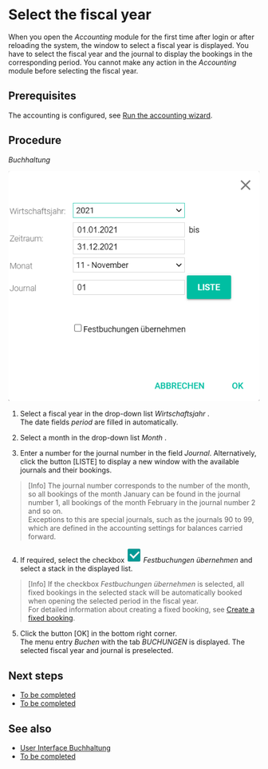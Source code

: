 # Select the fiscal year

When you open the *Accounting* module for the first time after login or after reloading the system, the window to select a fiscal year is displayed. You have to select the fiscal year and the journal to display the bookings in the corresponding period. You cannot make any action in the *Accounting* module before selecting the fiscal year.

## Prerequisites

The accounting is configured, see [Run the accounting wizard](to_be_completed).

## Procedure
*Buchhaltung*

![Fiscal year](/Assets/Screenshots/Accounting/FiscalYear.png "[Fiscal year]")

1. Select a fiscal year in the drop-down list *Wirtschaftsjahr* .   
  The date fields *period* are filled in automatically.

2. Select a month in the drop-down list *Month* .

3. Enter a number for the journal number in the field *Journal*. Alternatively, click the button [LISTE] to display a new window with the available journals and their bookings.

  > [Info] The journal number corresponds to the number of the month, so all bookings of the month January can be found in the journal number 1, all bookings of the month February in the journal number 2 and so on.   
  Exceptions to this are special journals, such as the journals 90 to 99, which are defined in the accounting settings for balances carried forward.     

4. If required, select the checkbox ![checkbox](/Assets/Icons/checkbox.png "[checkbox]") *Festbuchungen übernehmen* and select a stack in the displayed list.

  > [Info] If the checkbox *Festbuchungen übernehmen* is selected, all fixed bookings in the selected stack will be automatically booked when opening the selected period in the fiscal year.   
  For detailed information about creating a fixed booking, see [Create a fixed booking](to_be_completed).

5. Click the button [OK] in the bottom right corner.   
  The menu entry *Buchen* with the tab *BUCHUNGEN* is displayed. The selected fiscal year and journal is preselected.  

## Next steps

  - [To be completed](#to_be_completed)
  - [To be completed](#to_be_completed)

## See also

  - [User Interface Buchhaltung](/Buchhaltung/UserInterface/00_UserInterface.md)
  - [To be completed](#to_be_completed)
